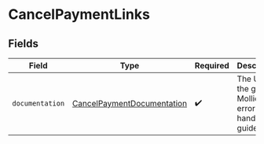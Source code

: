 # CancelPaymentLinks


## Fields

| Field                                                                           | Type                                                                            | Required                                                                        | Description                                                                     |
| ------------------------------------------------------------------------------- | ------------------------------------------------------------------------------- | ------------------------------------------------------------------------------- | ------------------------------------------------------------------------------- |
| `documentation`                                                                 | [CancelPaymentDocumentation](../../models/errors/CancelPaymentDocumentation.md) | :heavy_check_mark:                                                              | The URL to the generic Mollie API error handling guide.                         |
